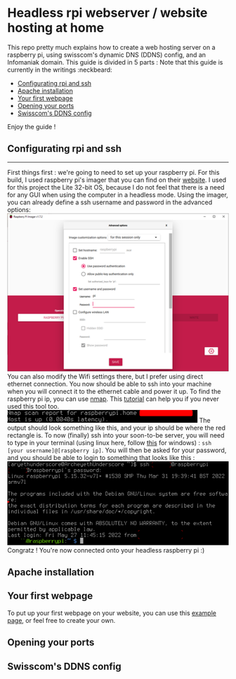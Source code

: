 # Headless rpi webserver / website hosting at home

This repo pretty much explains how to create a web hosting server on a raspberry pi, using swisscom's dynamic DNS (DDNS) config, and an Infomaniak domain.
This guide is divided in 5 parts :
Note that this guide is currently in the writings :neckbeard:
  - [Configurating rpi and ssh](#configurating-rpi-and-ssh)
  - [Apache installation](#apache-installation)
  - [Your first webpage](#your-first-webpage)
  - [Opening your ports](#opening-your-ports)
  - [Swisscom's DDNS config](#swisscoms-ddns-config)

Enjoy the guide !

## Configurating rpi and ssh
---
First things first : we're going to need to set up your raspberry pi.
For this build, I used raspberry pi's imager that you can find on their [website](https://www.raspberrypi.com/software/).
I used for this project the Lite 32-bit OS, because I do not feel that there is a need for any GUI when using the computer in a headless mode.
Using the imager, you can already define a ssh username and password in the advanced options:
![advanced options of the raspberry pi imager, showing the ssh parameter](assets/images/sshImager.png)
You can also modify the Wifi settings there, but I prefer using direct ethernet connection.
You now should be able to ssh into your machine when you will connect it to the ethernet cable and power it up.
To find the raspberry pi ip, you can use [nmap](https://nmap.org/). This [tutorial](https://vitux.com/find-devices-connected-to-your-network-with-nmap/) can help you if you never used this tool too.
![Nmap scan report showing the raspberry pi ip (hidden by a red rectangle)](assets/images/terminal.png)
The output should look something like this, and your ip should be where the red rectangle is.
To now (finally) ssh into your soon-to-be server, you will need to type in your terminal (using linux here, follow [this](https://jarrodstech.net/how-to-raspberry-pi-ssh-on-windows-10/) for windows) : `ssh [your username]@[raspberry ip]`. You will then be asked for your password, and you should be able to login to something that looks like this :
![raspberry pi login prompt and welcome message](assets/images/connected.png)
Congratz ! You're now connected onto your headless raspberry pi :)
## Apache installation


## Your first webpage
To put up your first webpage on your website, you can use this [example page](assets/examplePage.html), or feel free to create your own.
## Opening your ports

## Swisscom's DDNS config
